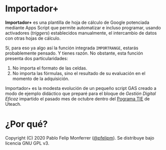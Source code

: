# Importador+
**Importador+** es una plantilla de hoja de cálculo de Google potenciada mediante Apps Script que permite automatizar e incluso programar, usando activadores (*triggers*) establecidos manualmente, el intercambio de datos con otras hojas de cálculo.

Sí, para eso ya algo así la función integrada `IMPORTRANGE`, estarás probablemente pensado. Y tienes razón. No obstante, esta función presenta dos particularidades:
1. No importa el formato de las celdas.
1. No importa las fórmulas, sino el resultado de su evaluación en el momento de la adquisición.

Importador+ es la modesta evolución de un pequeño script GAS creado a modo de ejemplo didáctico que preparé para el bloque de <i>Gestión Digital Eficaz</i> impartido el pasado mes de octubre dentro del [Pograma TIE](https://u-teach.co/tie) de Uteach.


<h1>¿Por qué?</h1>







Copyright (C) 2020 Pablo Felip Monferrer ([@pfelipm](https://twitter.com/pfelipm)). Se distribuye bajo licencia GNU GPL v3.
